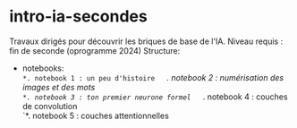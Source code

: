 # intro-ia-secondes

Travaux dirigés pour découvrir les briques de base de l'IA.
Niveau requis : fin de seconde (oprogramme 2024)
Structure:  

* notebooks:  
`*. notebook 1 : un peu d'histoire  
`*. notebook 2 : numérisation des images et des mots  
`*. notebook 3 : ton premier neurone formel  
`*. notebook 4 : couches de convolution  
`*. notebook 5 : couches attentionnelles
 
